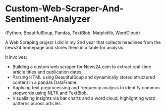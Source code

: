 # Custom-Web-Scraper-And-Sentiment-Analyzer

(Python, BeautifulSoup, Pandas, TextBlob, Matplotlib, WordCloud)

A Web Scraping project I did in my 2nd year that collects headlines from the news24 homepage and stores them in a table for analysis

It involves:
- Building a custom web scraper for News24.com to extract real-time article titles and publication dates.
- Parsing HTML using BeautifulSoup and dynamically stored structured content in a pandas DataFrame.
- Applying text preprocessing and frequency analysis to identify common stopwords using NLTK and TextBlob.
- Visualizing insights via bar charts and a word cloud, highlighting word patterns across articles.  
